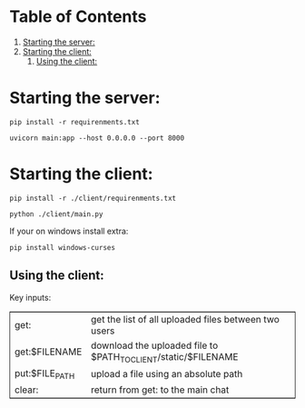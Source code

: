 
# Table of Contents

1.  [Starting the server:](#orga70671f)
2.  [Starting the client:](#orgc0702ff)
    1.  [Using the client:](#org524267f)


<a id="orga70671f"></a>


# Starting the server:

    
    pip install -r requirenments.txt
    
    uvicorn main:app --host 0.0.0.0 --port 8000


<a id="orgc0702ff"></a>

# Starting the client:

    
    pip install -r ./client/requirenments.txt
    
    python ./client/main.py

If your on windows install extra:

    
    pip install windows-curses


<a id="org524267f"></a>

## Using the client:

Key inputs:

<table border="2" cellspacing="0" cellpadding="6" rules="groups" frame="hsides">


<colgroup>
<col  class="org-left" />

<col  class="org-left" />
</colgroup>
<tbody>
<tr>
<td class="org-left">get:</td>
<td class="org-left">get the list of all uploaded files between two users</td>
</tr>


<tr>
<td class="org-left">get:$FILENAME</td>
<td class="org-left">download the uploaded file to $PATH<sub>TO</sub><sub>CLIENT</sub>/static/$FILENAME</td>
</tr>


<tr>
<td class="org-left">put:$FILE<sub>PATH</sub></td>
<td class="org-left">upload a file using an absolute path</td>
</tr>


<tr>
<td class="org-left">clear:</td>
<td class="org-left">return from get: to the main chat</td>
</tr>
</tbody>
</table>

